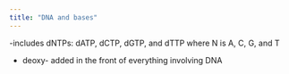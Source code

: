 ```yaml
---
title: "DNA and bases"
---
```

-includes dNTPs: dATP, dCTP, dGTP, and dTTP where N is A, C, G, and T
- deoxy- added in the front of everything involving DNA

